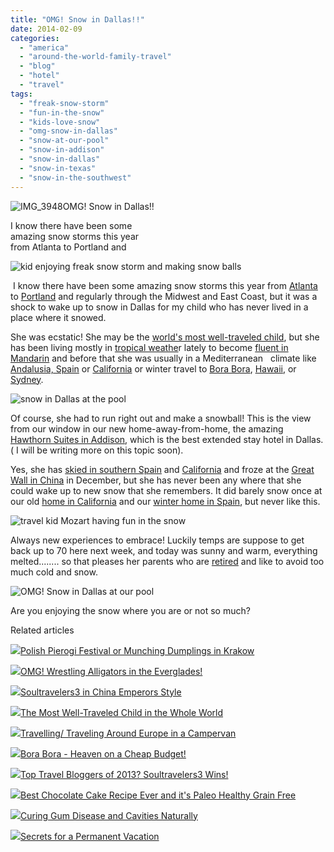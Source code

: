 ```yaml
---
title: "OMG! Snow in Dallas!!"
date: 2014-02-09
categories: 
  - "america"
  - "around-the-world-family-travel"
  - "blog"
  - "hotel"
  - "travel"
tags: 
  - "freak-snow-storm"
  - "fun-in-the-snow"
  - "kids-love-snow"
  - "omg-snow-in-dallas"
  - "snow-at-our-pool"
  - "snow-in-addison"
  - "snow-in-dallas"
  - "snow-in-texas"
  - "snow-in-the-southwest"
---
```


![IMG_3948](https://pub-ac94b3f306b24c0dba4238943c97f2e1.r2.dev/6a00e5502a9507883301a3fcb7669d970b.jpg)OMG! Snow in Dallas!!  
  
I know there have been some  
amazing snow storms this year  
from Atlanta to Portland and

<!--more-->

![kid enjoying freak snow storm and making snow balls](https://pub-ac94b3f306b24c0dba4238943c97f2e1.r2.dev/6a00e5502a9507883301a3fcb83ba5970b.png)

 I know there have been some amazing snow storms this year from [Atlanta](http://www.usatoday.com/story/news/nation/2014/01/28/weather-deep-south-ice-storm-snow-houston-louisiana/4957279/ "atlanta snow") to [Portland](http://bigstory.ap.org/article/rare-snowstorm-hammers-western-oregon "snow in Portland") and regularly through the Midwest and East Coast, but it was a shock to wake up to snow in Dallas for my child who has never lived in a place where it snowed.  
  
She was ecstatic! She may be the [world's most well-traveled child](http://soultravelers3new.local/2013/09/the-most-well-traveled-child-in-the-whole-world.html "most well traveled child"), but she has been living mostly in [tropical weathe](http://soultravelers3new.local/2011/01/tropical-winter-home-in-penang-malaysia-location-indenpendent-digital-nomad-long-term-travel-tips-.html "tropical winter in southeast Asia")r lately to become [fluent in Mandarin](http://soultravelers3new.local/2013/06/fluent-mandarin.html "fluent mandarin") and before that she was usually in a Mediterranean   climate like [Andalusia, Spain](http://soultravelers3new.local/2009/11/lifestyle-design-a-winter-in-spain-extendedtravel-digitalnomad-miniretirement-4hww-travel.html "how to winter in spain") or [California](http://soultravelers3new.local/2012/02/beautiful-capitola-californias-oldest-beach.html "California beach town") or winter travel to [Bora Bora](http://soultravelers3new.local/2010/11/bora-bora-on-a-cheap-budget-travel-tahiti-moorea-and-french-polynesia.html "bora bora travel cheap"), [Hawaii](http://soultravelers3new.local/2011/01/family-travel-hawaii-learning-to-surf-in-kauai.html "Hawaii family travel learn to surf"), or [Sydney](http://soultravelers3new.local/2011/02/the-stunning-sydney-harbour-yha-hostel-review.html "Sydney cheap hostel").  
  
![snow in Dallas at the pool](https://pub-ac94b3f306b24c0dba4238943c97f2e1.r2.dev/6a00e5502a9507883301a3fcb83bba970b.png)  
  
Of course, she had to run right out and make a snowball! This is the view from our window in our new home-away-from-home, the amazing [Hawthorn Suites in Addison](http://www.hawthorn.com/hotels/texas/addison/hawthorn-suites-by-wyndham-addison-galleria/hotel-overview "Hawthorn Suites Addison"), which is the best extended stay hotel in Dallas. ( I will be writing more on this topic soon).  
  
Yes, she has [skied in southern Spain](http://soultravelers3new.local/2012/12/skiing-in-southern-spain.html "ski southern spain in Granada") and [California](http://soultravelers3new.local/2012/08/top-10-california-destinations.html "california best destinations") and froze at the [Great Wall in China](http://soultravelers3new.local/2012/12/the-great-wall-of-china.html "great wall china") in December, but she has never been any where that she could wake up to new snow that she remembers. It did barely snow once at our old [home in California](http://soultravelers3new.local/2006/08/home-and-hous-1.html "beautiful california home") and our [winter home in Spain](http://soultravelers3new.local/2010/01/family-travel-photo-spain-.html "snow in andalusia"), but never like this.  
  
![travel kid Mozart having fun in the snow](https://pub-ac94b3f306b24c0dba4238943c97f2e1.r2.dev/6a00e5502a9507883301a51167e327970c.png)  
  
Always new experiences to embrace! Luckily temps are suppose to get back up to 70 here next week, and today was sunny and warm, everything melted........ so that pleases her parents who are [retired](http://soultravelers3new.local/2013/07/retire-and-travel-the-world.html "retire and travel") and like to avoid too much cold and snow.  
  
![OMG! Snow in Dallas at our pool](https://pub-ac94b3f306b24c0dba4238943c97f2e1.r2.dev/6a00e5502a9507883301a73d7340c1970d.png)  
  
Are you enjoying the snow where you are or not so much?  
  

Related articles

[![](http://i.zemanta.com/108366115_80_80.jpg)](http://soultravelers3new.local/2012/08/polish-pierogi-or-munching-dumplings-in-krakow.html)[Polish Pierogi Festival or Munching Dumplings in Krakow](http://soultravelers3new.local/2012/08/polish-pierogi-or-munching-dumplings-in-krakow.html)

[![](http://i.zemanta.com/noimg_65_80_80.jpg)](http://soultravelers3new.local/2012/03/omg-wrestling-alligator-in-the-everglades.html)[OMG! Wrestling Alligators in the Everglades!](http://soultravelers3new.local/2012/03/omg-wrestling-alligator-in-the-everglades.html)

[![](http://i.zemanta.com/130189927_80_80.jpg)](http://soultravelers3new.local/2012/12/soultravelers3-in-china-emperors-style.html)[Soultravelers3 in China Emperors Style](http://soultravelers3new.local/2012/12/soultravelers3-in-china-emperors-style.html)

[![](http://i.zemanta.com/207027430_80_80.jpg)](http://soultravelers3new.local/2013/09/the-most-well-traveled-child-in-the-whole-world.html)[The Most Well-Traveled Child in the Whole World](http://soultravelers3new.local/2013/09/the-most-well-traveled-child-in-the-whole-world.html)

[![](http://i.zemanta.com/101284346_80_80.jpg)](http://soultravelers3new.local/2012/07/travelling-traveling-around-europe-in-a-campervan.html)[Travelling/ Traveling Around Europe in a Campervan](http://soultravelers3new.local/2012/07/travelling-traveling-around-europe-in-a-campervan.html)

[![](http://i.zemanta.com/92363554_80_80.jpg)](http://soultravelers3new.local/2012/06/bora-bora-heaven-on-a-cheap-budget.html)[Bora Bora - Heaven on a Cheap Budget!](http://soultravelers3new.local/2012/06/bora-bora-heaven-on-a-cheap-budget.html)

[![](http://i.zemanta.com/135568483_80_80.jpg)](http://soultravelers3new.local/2013/01/top-travel-bloggers-of-2013-soultravelers3-wins-.html)[Top Travel Bloggers of 2013? Soultravelers3 Wins!](http://soultravelers3new.local/2013/01/top-travel-bloggers-of-2013-soultravelers3-wins-.html)

[![](http://i.zemanta.com/215357708_80_80.jpg)](http://soultravelers3new.local/2013/10/best-chocolate-cake-recipe-ever-and-its-paleo-healthy-grain-free.html)[Best Chocolate Cake Recipe Ever and it's Paleo Healthy Grain Free](http://soultravelers3new.local/2013/10/best-chocolate-cake-recipe-ever-and-its-paleo-healthy-grain-free.html)

[![](http://i.zemanta.com/154024597_80_80.jpg)](http://soultravelers3new.local/2013/03/curing-gum-disease-and-cavities-naturally.html)[Curing Gum Disease and Cavities Naturally](http://soultravelers3new.local/2013/03/curing-gum-disease-and-cavities-naturally.html)

[![](http://i.zemanta.com/197008054_80_80.jpg)](http://soultravelers3new.local/2013/08/secrets-for-a-permanent-vacation-travel-tips.html)[Secrets for a Permanent Vacation](http://soultravelers3new.local/2013/08/secrets-for-a-permanent-vacation-travel-tips.html)
